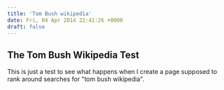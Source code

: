 ```yaml
---
title: 'Tom Bush wikipedia'
date: Fri, 04 Apr 2014 22:41:26 +0000
draft: false
---
```


The Tom Bush Wikipedia Test
---------------------------

This is just a test to see what happens when I create a page supposed to rank around searches for "tom bush wikipedia".